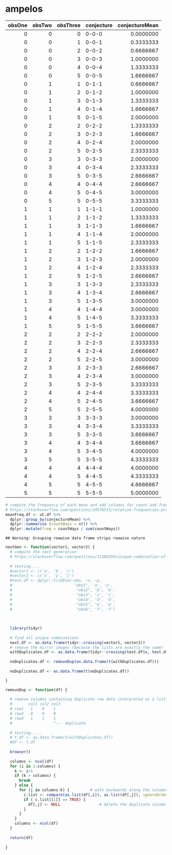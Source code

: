 ampelos
================

|  obsOne|  obsTwo|  obsThree| conjecture |  conjectureMean|
|-------:|-------:|---------:|:-----------|---------------:|
|       0|       0|         0| 0-0-0      |       0.0000000|
|       0|       0|         1| 0-0-1      |       0.3333333|
|       0|       0|         2| 0-0-2      |       0.6666667|
|       0|       0|         3| 0-0-3      |       1.0000000|
|       0|       0|         4| 0-0-4      |       1.3333333|
|       0|       0|         5| 0-0-5      |       1.6666667|
|       0|       1|         1| 0-1-1      |       0.6666667|
|       0|       1|         2| 0-1-2      |       1.0000000|
|       0|       1|         3| 0-1-3      |       1.3333333|
|       0|       1|         4| 0-1-4      |       1.6666667|
|       0|       1|         5| 0-1-5      |       2.0000000|
|       0|       2|         2| 0-2-2      |       1.3333333|
|       0|       2|         3| 0-2-3      |       1.6666667|
|       0|       2|         4| 0-2-4      |       2.0000000|
|       0|       2|         5| 0-2-5      |       2.3333333|
|       0|       3|         3| 0-3-3      |       2.0000000|
|       0|       3|         4| 0-3-4      |       2.3333333|
|       0|       3|         5| 0-3-5      |       2.6666667|
|       0|       4|         4| 0-4-4      |       2.6666667|
|       0|       4|         5| 0-4-5      |       3.0000000|
|       0|       5|         5| 0-5-5      |       3.3333333|
|       1|       1|         1| 1-1-1      |       1.0000000|
|       1|       1|         2| 1-1-2      |       1.3333333|
|       1|       1|         3| 1-1-3      |       1.6666667|
|       1|       1|         4| 1-1-4      |       2.0000000|
|       1|       1|         5| 1-1-5      |       2.3333333|
|       1|       2|         2| 1-2-2      |       1.6666667|
|       1|       2|         3| 1-2-3      |       2.0000000|
|       1|       2|         4| 1-2-4      |       2.3333333|
|       1|       2|         5| 1-2-5      |       2.6666667|
|       1|       3|         3| 1-3-3      |       2.3333333|
|       1|       3|         4| 1-3-4      |       2.6666667|
|       1|       3|         5| 1-3-5      |       3.0000000|
|       1|       4|         4| 1-4-4      |       3.0000000|
|       1|       4|         5| 1-4-5      |       3.3333333|
|       1|       5|         5| 1-5-5      |       3.6666667|
|       2|       2|         2| 2-2-2      |       2.0000000|
|       2|       2|         3| 2-2-3      |       2.3333333|
|       2|       2|         4| 2-2-4      |       2.6666667|
|       2|       2|         5| 2-2-5      |       3.0000000|
|       2|       3|         3| 2-3-3      |       2.6666667|
|       2|       3|         4| 2-3-4      |       3.0000000|
|       2|       3|         5| 2-3-5      |       3.3333333|
|       2|       4|         4| 2-4-4      |       3.3333333|
|       2|       4|         5| 2-4-5      |       3.6666667|
|       2|       5|         5| 2-5-5      |       4.0000000|
|       3|       3|         3| 3-3-3      |       3.0000000|
|       3|       3|         4| 3-3-4      |       3.3333333|
|       3|       3|         5| 3-3-5      |       3.6666667|
|       3|       4|         4| 3-4-4      |       3.6666667|
|       3|       4|         5| 3-4-5      |       4.0000000|
|       3|       5|         5| 3-5-5      |       4.3333333|
|       4|       4|         4| 4-4-4      |       4.0000000|
|       4|       4|         5| 4-4-5      |       4.3333333|
|       4|       5|         5| 4-5-5      |       4.6666667|
|       5|       5|         5| 5-5-5      |       5.0000000|

``` r
# compute the frequency of each mean and add columns for count and frequency
# https://stackoverflow.com/questions/24576515/relative-frequencies-proportions-with-dplyr
meanFreq.df <- uC.df %>%
  dplyr::group_by(conjectureMean) %>%
  dplyr::summarise (countWays = n()) %>%
  dplyr::mutate(freq = countWays / sum(countWays)) 
```

    ## Warning: Grouping rowwise data frame strips rowwise nature

``` r
nextGen <- function(vector1, vector2) {
  # compute the next generation
  # https://stackoverflow.com/questions/11388359/unique-combination-of-all-elements-from-two-or-more-vectors
  
  # testing....
  #vector1 <- c('a', 'b', 'c')
  #vector2 <- c('x', 'y', 'z')
  #test.df <- dplyr::tribble(~obs, ~x, ~y,  
  #                           "obs1", 'a', 'a',
  #                            "obs2", 'b', 'b',
  #                            "obs3", 'c', 'c',
  #                            "obs4", 'd', 'd',
  #                            "obs5", 'e', 'e',
  #                            "obs6", 'f', 'f') 
  
  
  
  library(tidyr)
  
  # find all unique combinations
  next.df <- as.data.frame(tidyr::crossing(vector1, vector2))
  # remove the mirror images (because the lists are exactly the same)
  withDuplicates.df <- as.data.frame(tidyr::crossing(test.df$x, test.df$y))
  
  noDuplicates.df <- removeDup(as.data.frame(t(withDuplicates.df)))
  
  noDuplicates.df <- as.data.frame(t(noDuplicates.df))

}
```

``` r
removeDup <- function(df) {
  
  # remove columns containing duplicate row data interpreted as a list
  #       col1 col2 col3
  # row1   1    0    1
  # row2   0    0    0
  # row3   1    1    1
  #                  ^--- duplicate
  
  # testing.....
  # t.df <- as.data.frame(t(withDuplicates.df))
  #df <- t.df
  
  browser()
  
  columns <- ncol(df)
  for (i in 1:columns) {
    k <- i+1
    if (k > columns) {
      break
    } else {
      for (j in columns:k) {         # walk backwards along the columns
        c.list <- compare(as.list(df[,i]), as.list(df[,j]), ignoreOrder=TRUE)
        if ( c.list[[1]] == TRUE) {
          df[,j] <- NULL                 # delete the duplicate column
        }
      }
    }
    columns <- ncol(df)
  }
  
  return(df)
  
}
```
